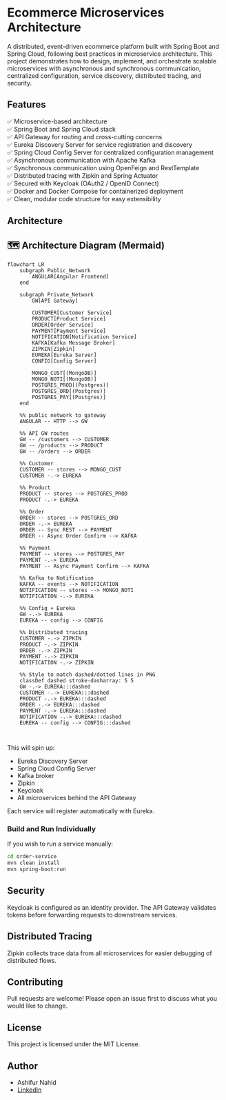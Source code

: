 
# Ecommerce Microservices Architecture

A distributed, event-driven ecommerce platform built with Spring Boot and Spring Cloud, following best practices in microservice architecture. This project demonstrates how to design, implement, and orchestrate scalable microservices with asynchronous and synchronous communication, centralized configuration, service discovery, distributed tracing, and security.

## Features

✅ Microservice-based architecture  
✅ Spring Boot and Spring Cloud stack  
✅ API Gateway for routing and cross-cutting concerns  
✅ Eureka Discovery Server for service registration and discovery  
✅ Spring Cloud Config Server for centralized configuration management  
✅ Asynchronous communication with Apache Kafka  
✅ Synchronous communication using OpenFeign and RestTemplate  
✅ Distributed tracing with Zipkin and Spring Actuator  
✅ Secured with Keycloak (OAuth2 / OpenID Connect)  
✅ Docker and Docker Compose for containerized deployment  
✅ Clean, modular code structure for easy extensibility

## Architecture

## 🗺️ Architecture Diagram (Mermaid)

```mermaid
flowchart LR
    subgraph Public_Network
        ANGULAR[Angular Frontend]
    end

    subgraph Private_Network
        GW[API Gateway]

        CUSTOMER[Customer Service]
        PRODUCT[Product Service]
        ORDER[Order Service]
        PAYMENT[Payment Service]
        NOTIFICATION[Notification Service]
        KAFKA[Kafka Message Broker]
        ZIPKIN[Zipkin]
        EUREKA[Eureka Server]
        CONFIG[Config Server]
        
        MONGO_CUST[(MongoDB)]
        MONGO_NOTI[(MongoDB)]
        POSTGRES_PROD[(Postgres)]
        POSTGRES_ORD[(Postgres)]
        POSTGRES_PAY[(Postgres)]
    end

    %% public network to gateway
    ANGULAR -- HTTP --> GW

    %% API GW routes
    GW -- /customers --> CUSTOMER
    GW -- /products --> PRODUCT
    GW -- /orders --> ORDER

    %% Customer
    CUSTOMER -- stores --> MONGO_CUST
    CUSTOMER -.-> EUREKA

    %% Product
    PRODUCT -- stores --> POSTGRES_PROD
    PRODUCT -.-> EUREKA

    %% Order
    ORDER -- stores --> POSTGRES_ORD
    ORDER -.-> EUREKA
    ORDER -- Sync REST --> PAYMENT
    ORDER -- Async Order Confirm --> KAFKA

    %% Payment
    PAYMENT -- stores --> POSTGRES_PAY
    PAYMENT -.-> EUREKA
    PAYMENT -- Async Payment Confirm --> KAFKA

    %% Kafka to Notification
    KAFKA -- events --> NOTIFICATION
    NOTIFICATION -- stores --> MONGO_NOTI
    NOTIFICATION -.-> EUREKA

    %% Config + Eureka
    GW -.-> EUREKA
    EUREKA -- config --> CONFIG

    %% Distributed tracing
    CUSTOMER -.-> ZIPKIN
    PRODUCT -.-> ZIPKIN
    ORDER -.-> ZIPKIN
    PAYMENT -.-> ZIPKIN
    NOTIFICATION -.-> ZIPKIN

    %% Style to match dashed/dotted lines in PNG
    classDef dashed stroke-dasharray: 5 5
    GW -.-> EUREKA:::dashed
    CUSTOMER -.-> EUREKA:::dashed
    PRODUCT -.-> EUREKA:::dashed
    ORDER -.-> EUREKA:::dashed
    PAYMENT -.-> EUREKA:::dashed
    NOTIFICATION -.-> EUREKA:::dashed
    EUREKA -- config --> CONFIG:::dashed



```

This will spin up:

* Eureka Discovery Server
* Spring Cloud Config Server
* Kafka broker
* Zipkin
* Keycloak
* All microservices behind the API Gateway

Each service will register automatically with Eureka.


### Build and Run Individually

If you wish to run a service manually:

```bash
cd order-service
mvn clean install
mvn spring-boot:run
```

## Security

Keycloak is configured as an identity provider.
The API Gateway validates tokens before forwarding requests to downstream services.

## Distributed Tracing

Zipkin collects trace data from all microservices for easier debugging of distributed flows.

## Contributing

Pull requests are welcome! Please open an issue first to discuss what you would like to change.

## License

This project is licensed under the MIT License.

## Author

* Ashifur Nahid
* [LinkedIn](https://www.linkedin.com/in/ashifurnahid/)

